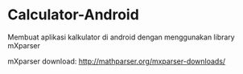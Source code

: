 # Calculator-Android
Membuat aplikasi kalkulator di android dengan menggunakan library mXparser

mXparser download: http://mathparser.org/mxparser-downloads/

